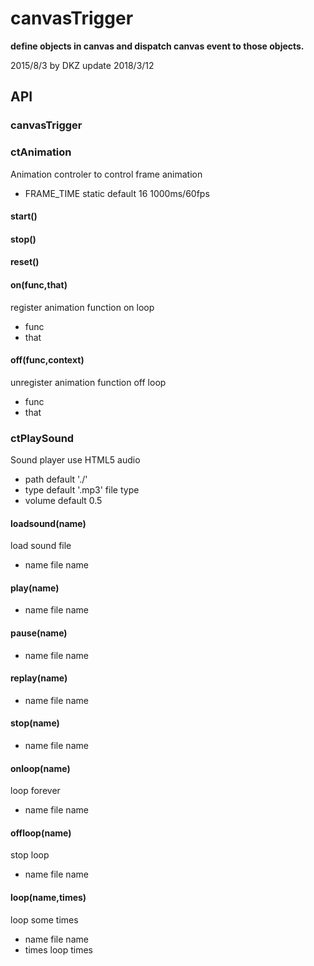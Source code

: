 # canvasTrigger

**define objects in canvas and dispatch canvas event to those objects.**

2015/8/3 by DKZ update 2018/3/12

## API

### canvasTrigger





### ctAnimation

Animation controler to control frame animation

- FRAME_TIME static <int> default 16 1000ms/60fps

#### start() <void>

#### stop() <void>

#### reset() <void>

#### on(func,that) <void>
register animation function on loop
- func <function> 
- that <context>

#### off(func,context) <void>
unregister animation function off loop
- func <function> 
- that <context>

### ctPlaySound

Sound player use HTML5 audio  

- path <string> default './'
- type <string> default '.mp3' file type
- volume <number> default 0.5

#### loadsound(name) <audio>
load sound file
- name <string> file name

#### play(name) <void>
- name <string> file name

#### pause(name) <void>
- name <string> file name

#### replay(name) <void>
- name <string> file name

#### stop(name) <void>
- name <string> file name

#### onloop(name) <void>
loop forever
- name <string> file name

#### offloop(name) <void>
stop loop
- name <string> file name

#### loop(name,times) <void>
loop some times
- name <string> file name
- times <int> loop times
